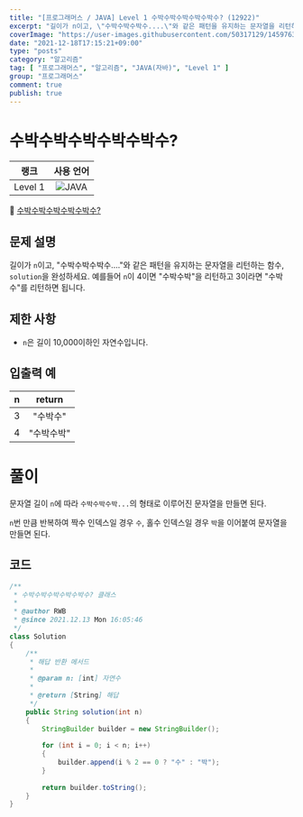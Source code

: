 ```yaml
---
title: "[프로그래머스 / JAVA] Level 1 수박수박수박수박수박수? (12922)"
excerpt: "길이가 n이고, \"수박수박수박수....\"와 같은 패턴을 유지하는 문자열을 리턴하는 함수, solution을 완성하세요. 예를들어 n이 4이면 \"수박수박\"을 리턴하고 3이라면 \"수박수\"를 리턴하면 됩니다."
coverImage: "https://user-images.githubusercontent.com/50317129/145976356-6b5d1430-31c0-4c34-829e-6be8f747ab19.png"
date: "2021-12-18T17:15:21+09:00"
type: "posts"
category: "알고리즘"
tag: [ "프로그래머스", "알고리즘", "JAVA(자바)", "Level 1" ]
group: "프로그래머스"
comment: true
publish: true
---
```


# 수박수박수박수박수박수?

|  랭크   |                                                      사용 언어                                                      |
| :-----: | :-----------------------------------------------------------------------------------------------------------------: |
| Level 1 | ![JAVA](https://shields.io/badge/java-JDK%2011-lightgray?logo=java&style=plastic&logoColor=white&labelColor=orange) |

🔗 [수박수박수박수박수박수?](https://programmers.co.kr/learn/courses/30/lessons/12922)





## 문제 설명

길이가 `n`이고, "수박수박수박수...."와 같은 패턴을 유지하는 문자열을 리턴하는 함수, `solution`을 완성하세요. 예를들어 `n`이 4이면 "수박수박"을 리턴하고 3이라면 "수박수"를 리턴하면 됩니다.





## 제한 사항

* `n`은 길이 10,000이하인 자연수입니다.





## 입출력 예

|   n   |   return   |
| :---: | :--------: |
|   3   |  "수박수"  |
|   4   | "수박수박" |










# 풀이

문자열 길이 `n`에 따라 `수박수박수박...`의 형태로 이루어진 문자열을 만들면 된다.

`n`번 만큼 반복하여 짝수 인덱스일 경우 `수`, 홀수 인덱스일 경우 `박`을 이어붙여 문자열을 만들면 된다.





## 코드

``` java
/**
 * 수박수박수박수박수박수? 클래스
 *
 * @author RWB
 * @since 2021.12.13 Mon 16:05:46
 */
class Solution
{
	/**
	 * 해답 반환 메서드
	 *
	 * @param n: [int] 자연수
	 *
	 * @return [String] 해답
	 */
	public String solution(int n)
	{
		StringBuilder builder = new StringBuilder();
		
		for (int i = 0; i < n; i++)
		{
			builder.append(i % 2 == 0 ? "수" : "박");
		}
		
		return builder.toString();
	}
}
```
